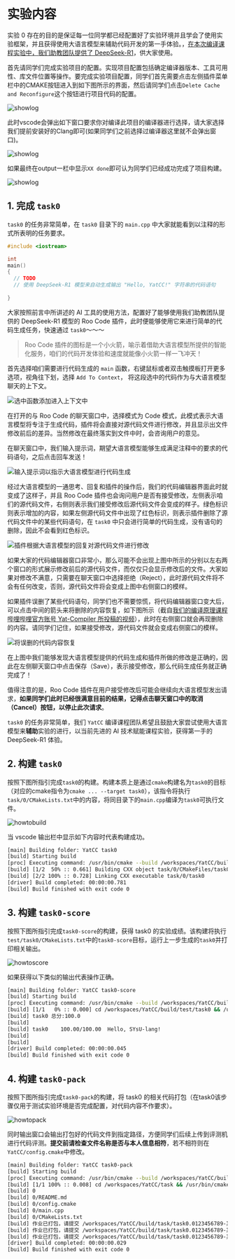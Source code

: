 # 实验内容
实验 0 存在的目的是保证每一位同学都已经配置好了实验环境并且学会了使用实验框架，并且获得使用大语言模型来辅助代码开发的第一手体验。，<u>在本次编译课程实验中，我们助教团队提供了 DeepSeek-R1</u>，供大家使用。

首先请同学们完成实验项目的配置。实现项目配置包括确定编译器版本、工具可用性、库文件位置等操作。要完成实验项目配置，同学们首先需要点击左侧插件菜单栏中的CMAKE按钮进入到如下图所示的界面，然后请同学们点击`Delete Cache and Reconfigure`这个按钮进行项目代码的配置。

![showlog](../images/howtoconf_1.png)

此时vscode会弹出如下窗口要求你对编译此项目的编译器进行选择，请大家选择我们提前安装好的Clang即可(如果同学们之前选择过编译器这里就不会弹出窗口)。

![showlog](../images/howtoconf_2.png)

如果最终在output一栏中显示`XX done`即可认为同学们已经成功完成了项目构建。

![showlog](../images/outputdis.jpg)


## 1. 完成 `task0`
`task0` 的任务非常简单，在 `task0` 目录下的 `main.cpp` 中大家就能看到以注释的形式所表明的任务要求。

```c++
#include <iostream>

int
main()
{
  // TODO
  // 使用 DeepSeek-R1 模型来自动生成输出 "Hello, YatCC!" 字符串的代码语句
  
}
```

大家按照前言中所讲述的 AI 工具的使用方法，配置好了能够使用我们助教团队提供的 DeepSeek-R1 模型的 Roo Code 插件，此时便能够使用它来进行简单的代码生成任务，快速通过 `task0`～～～

> Roo Code 插件的图标是一个小火箭，喻示着借助大语言模型所提供的智能化服务，咱们的代码开发体验和速度就能像小火箭一样一飞冲天！

首先选择咱们需要进行代码生成的 `main` 函数，右键鼠标或者双击触摸板打开更多选项，视角往下划，选择 `Add To Context`， 将这段选中的代码作为与大语言模型聊天的上下文。

![选中函数添加进入上下文中](../images/task0/code_gen_select.jpg)

在打开的与 Roo Code 的聊天窗口中，选择模式为 Code 模式，此模式表示大语言模型将专注于生成代码，插件将会直接对源代码文件进行修改，并且显示出文件修改前后的差异。当然修改在最终落实到文件中时，会咨询用户的意见。

在聊天窗口中，我们输入提示词，期望大语言模型能够生成满足注释中的要求的代码语句，之后点击回车发送！

![输入提示词以指示大语言模型进行代码生成](../images/task0/code_gen_prompt.jpg)

经过大语言模型的一通思考、回复和插件的操作后，我们的代码编辑器界面此时就变成了这样子，并且 Roo Code 插件也会询问用户是否有接受修改，左侧表示咱们的源代码文件，右侧则表示我们接受修改后源代码文件会变成的样子。绿色标识则表示增加的内容，如果左侧源代码文件中出现了红色标识，则表示插件删除了源代码文件中的某些代码语句，在 `task0` 中只会进行简单的代码生成，没有语句的删除，因此不会看到红色标识。

![插件根据大语言模型的回复对源代码文件进行修改](../images/task0/code_gen_diff.jpg)

如果大家的代码编辑器窗口非常小，那么可能不会出现上图中所示的分别以左右两个窗口的形式展示修改前后的源代码文件，而仅仅只会显示修改后的文件。大家如果对修改不满意，只需要在聊天窗口中选择拒绝（Reject），此时源代码文件将不会有任何改变，否则，源代码文件将会变成上图中右侧窗口的模样。

如果插件误删了某些代码语句，同学们也不需要惊慌，将代码编辑器窗口变大后，可以点击中间的箭头来将删除的内容恢复，如下图所示（截自[我们的编译原理课程哔哩哔哩官方账号 Yat-Compiler 所投稿的视频](https://www.bilibili.com/video/BV1KhPcejEq5/?share_source=copy_web&vd_source=8faccdf10a2a91615b7b845f9b32eb8a)），此时在右侧窗口就会再现删除的内容。请同学们记住，如果接受修改，源代码文件就会变成右侧窗口的模样。

![将误删的代码内容恢复](../images/task0/code_gen_revert.jpg)

在上图中我们能够发现大语言模型提供的代码生成和插件所做的修改是正确的，因此在左侧聊天窗口中点击保存（Save），表示接受修改，那么代码生成任务就正确完成了！

值得注意的是，Roo Code 插件在用户接受修改后可能会继续向大语言模型发出请求，**如果同学们此时已经很满意目前的结果，记得点击聊天窗口中的取消（Cancel）按钮，以停止此次请求**。

 `task0` 的任务非常简单，我们 `YatCC` 编译课程团队希望且鼓励大家尝试使用大语言模型来**辅助**实验的进行，以当前先进的 AI 技术赋能课程实验，获得第一手的 DeepSeek-R1 体验。

## 2. 构建 `task0` 
按照下图所指引完成`task0`的构建。构建本质上是通过`cmake`构建名为`task0`的目标（对应的cmake指令为`cmake ... --target task0`），该指令将执行`task/0/CMakeLists.txt`中的内容，将同目录下的`main.cpp`编译为`task0`可执行文件。

![howtobuild](../images/task0_build.png)

当 vscode 输出栏中显示如下内容时代表构建成功。
```bash
[main] Building folder: YatCC task0
[build] Starting build
[proc] Executing command: /usr/bin/cmake --build /workspaces/YatCC/build --config Debug --target task0 --
[build] [1/2  50% :: 0.661] Building CXX object task/0/CMakeFiles/task0.dir/main.cpp.o
[build] [2/2 100% :: 0.728] Linking CXX executable task/0/task0
[driver] Build completed: 00:00:00.781
[build] Build finished with exit code 0
```

## 3. 构建 `task0-score`
按照下图所指引完成`task0-score`的构建，获得 task0 的实验成绩。该构建将执行`test/task0/CMakeLists.txt`中的`task0-score`目标，运行上一步生成的`task0`并打印相关输出。

![howtoscore](../images/task0_score.png)

如果获得以下类似的输出代表操作正确。
```bash
[main] Building folder: YatCC task0-score
[build] Starting build
[proc] Executing command: /usr/bin/cmake --build /workspaces/YatCC/build --config Debug --target task0-score --
[build] [1/1   0% :: 0.000] cd /workspaces/YatCC/build/test/task0 && /usr/bin/python3.10 /workspaces/YatCC/test/task0/score.py /workspaces/YatCC/build/test/task0 /workspaces/YatCC/build/task/0/task0
[build] task0 总分:100.0
[build] 
[build] task0    100.00/100.00  Hello, SYsU-lang!
[build]   
[build] 
[driver] Build completed: 00:00:00.045
[build] Build finished with exit code 0
```

## 4. 构建 `task0-pack`

按照下图所指引完成`task0-pack`的构建，将 task0 的相关代码打包（在task0该步骤仅用于测试实验环境是否完成配置，对代码内容不作要求）。

![howtopack](../images/task0_pack.png)

同时输出窗口会输出打包好的代码文件到指定路径，方便同学们后续上传到评测机进行代码评测。**提交前请检查文件名称是否与本人信息相符**，若不相符则在`YatCC/config.cmake`中修改。
```bash
[main] Building folder: YatCC task0-pack
[build] Starting build
[proc] Executing command: /usr/bin/cmake --build /workspaces/YatCC/build --config Debug --target task0-pack --
[build] [1/1 100% :: 0.008] cd /workspaces/YatCC/task && /usr/bin/cmake -E tar cvfJ /workspaces/YatCC/build/task/task0.0123456789-某某某.tar.xz /workspaces/YatCC/task/0 && echo 作业已打包，请提交\ '/workspaces/YatCC/build/task/task0.0123456789-某某某.tar.xz'\ 到评测服务器。 && echo 作业已打包，请提交\ '/workspaces/YatCC/build/task/task0.0123456789-某某某.tar.xz'\ 到评测服务器。 && echo 作业已打包，请提交\ '/workspaces/YatCC/build/task/task0.0123456789-某某某.tar.xz'\ 到评测服务器。
[build] 0
[build] 0/README.md
[build] 0/config.cmake
[build] 0/main.cpp
[build] 0/CMakeLists.txt
[build] 作业已打包，请提交 /workspaces/YatCC/build/task/task0.0123456789-某某某.tar.xz 到评测服务器。
[build] 作业已打包，请提交 /workspaces/YatCC/build/task/task0.0123456789-某某某.tar.xz 到评测服务器。
[build] 作业已打包，请提交 /workspaces/YatCC/build/task/task0.0123456789-某某某.tar.xz 到评测服务器。
[driver] Build completed: 00:00:00.029
[build] Build finished with exit code 0
```

